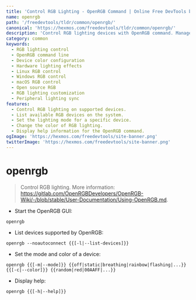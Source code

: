 ```yaml
---
title: 'Control RGB Lighting - OpenRGB Command | Online Free DevTools by Hexmos'
name: openrgb
path: '/freedevtools/tldr/common/openrgb/'
canonical: 'https://hexmos.com/freedevtools/tldr/common/openrgb/'
description: 'Control RGB lighting devices with OpenRGB command. Manage colors, modes, and effects on your computer hardware. Free online tool, no registration required.'
category: common
keywords:
  - RGB lighting control
  - OpenRGB command line
  - Device color configuration
  - Hardware lighting effects
  - Linux RGB control
  - Windows RGB control
  - macOS RGB control
  - Open source RGB
  - RGB lighting customization
  - Peripheral lighting sync
features:
  - Control RGB lighting on supported devices.
  - List available RGB devices on the system.
  - Set the lighting mode for a specific device.
  - Change the color of RGB lighting.
  - Display help information for the OpenRGB command.
ogImage: 'https://hexmos.com/freedevtools/site-banner.png'
twitterImage: 'https://hexmos.com/freedevtools/site-banner.png'
---
```


# openrgb

> Control RGB lighting.
> More information: <https://gitlab.com/OpenRGBDevelopers/OpenRGB-Wiki/-/blob/stable/User-Documentation/Using-OpenRGB.md>.

- Start the OpenRGB GUI:

`openrgb`

- List devices supported by OpenRGB:

`openrgb --noautoconnect {{[-l|--list-devices]}}`

- Set the mode and color of a device:

`openrgb {{[-m|--mode]}} {{off|static|breathing|rainbow|flashing|...}} {{[-c|--color]}} {{random|red|00AAFF|...}}`

- Display help:

`openrgb {{[-h|--help]}}`
